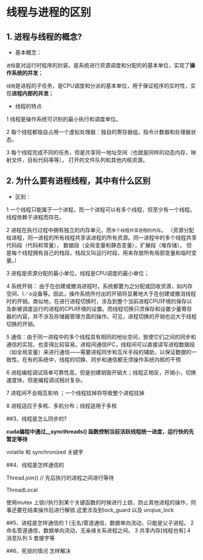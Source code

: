 # 线程与进程的区别

## 1. 进程与线程的概念?
- 基本概念：

`进程`是对运行时程序的封装，是系统进行资源调度和分配的的基本单位，实现了**操作系统的并发**；

`线程`是进程的子任务，是CPU调度和分派的基本单位，用于保证程序的实时性，实现**进程内部的并发**；

- 线程的特点

1 线程是操作系统可识别的最小执行和调度单位。

2 每个线程都独自占用一个虚拟处理器：独自的寄存器组，指令计数器和处理器状态。

3 每个线程完成不同的任务，但是共享同一地址空间（也就是同样的动态内存，映射文件，目标代码等等），
打开的文件队列和其他内核资源。

## 2. 为什么要有进程线程，其中有什么区别
- 区别：

1 一个线程只能属于一个进程，而一个进程可以有多个线程，但至少有一个线程。线程依赖于进程而存在。

2 进程在执行过程中拥有独立的内存单元，而`多个线程共享进程的内存`。
（资源分配给进程，同一进程的所有线程共享该进程的所有资源。同一进程中的多个线程共享代码段（代码和常量），
数据段（全局变量和静态变量），扩展段（堆存储）。
但是每个线程拥有自己的栈段，栈段又叫运行时段，用来存放所有局部变量和临时变量。）

3 进程是资源分配的最小单位，线程是CPU调度的最小单位；

4 系统开销： 由于在创建或撤消进程时，系统都要为之分配或回收资源，如内存空间、I／o设备等。因此，操作系统所付出的开销将显著地大于在创建或撤消线程时的开销。类似地，在进行进程切换时，涉及到整个当前进程CPU环境的保存以及新被调度运行的进程的CPU环境的设置。而线程切换只须保存和设置少量寄存器的内容，并不涉及存储器管理方面的操作。可见，进程切换的开销也远大于线程切换的开销。

5 通信：由于同一进程中的多个线程具有相同的地址空间，致使它们之间的同步和通信的实现，也变得比较容易。进程间通信IPC，线程间可以直接读写进程数据段（如全局变量）来进行通信——需要进程同步和互斥手段的辅助，以保证数据的一致性。在有的系统中，线程的切换、同步和通信都无须操作系统内核的干预

6 进程编程调试简单可靠性高，但是创建销毁开销大；线程正相反，开销小，切换速度快，但是编程调试相对复杂。

7 进程间不会相互影响 ；一个线程挂掉将导致整个进程挂掉

8 进程适应于多核、多机分布；线程适用于多核

##3、线程是怎么同步的?

**cuda编程中通过__syncthreads() 函数控制当前活跃线程统一进度，运行快的先暂定等待**

volatile 和 synchronized 关键字

##4、线程是怎样通信的

Thread.join() // 先后执行的进程之间进行等待

ThreadLocal

使用mutex 上锁//执行到某个关键函数的时候进行上锁，防止其他进程的操作，同事还要在结束操作后进行解锁.这里涉及到lock_guard 以及 unqiue_lock

##5、进程是怎样通信的
1 (无名)管道通信，数据单向流动，只能是父子进程。
2 命名管道通信，数据单向流动，无亲缘关系进程之间。
3 共享内存[线程也有]
4 消息队列
5 套接字等


##6、死锁的情况 怎样解决







